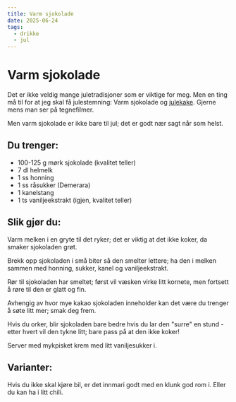 ```yaml
---
title: Varm sjokolade
date: 2025-06-24
tags:
  - drikke
  - jul
---
```

# Varm sjokolade

Det er ikke veldig mange juletradisjoner som er viktige for meg.  Men en ting må til for at jeg skal få julestemning:  Varm sjokolade og [julekake](julekake.md).  Gjerne mens man ser på tegnefilmer.

Men varm sjokolade er ikke bare til jul; det er godt nær sagt når som helst.

## Du trenger:

* 100-125 g mørk sjokolade (kvalitet teller)
* 7 dl helmelk
* 1 ss honning
* 1 ss råsukker (Demerara)
* 1 kanelstang
* 1 ts vaniljeekstrakt (igjen, kvalitet teller)

## Slik gjør du:

Varm melken i en gryte til det ryker; det er viktig at det ikke koker, da smaker sjokoladen grøt.

Brekk opp sjokoladen i små biter så den smelter lettere; ha den i melken sammen med honning, sukker, kanel og vaniljeekstrakt.

Rør til sjokoladen har smeltet; først vil væsken virke litt kornete, men fortsett å røre til den er glatt og fin.

Avhengig av hvor mye kakao sjokoladen inneholder kan det være du trenger å søte litt mer; smak deg frem.

Hvis du orker, blir sjokoladen bare bedre hvis du lar den "surre" en stund - etter hvert vil den tykne litt; bare pass på at den ikke koker!

Server med mykpisket krem med litt vaniljesukker i.

## Varianter:

Hvis du ikke skal kjøre bil, er det innmari godt med en klunk god rom i.  Eller du kan ha i litt chili.